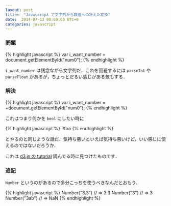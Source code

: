 ```yaml
---
layout: post
title:  "Javascript で文字列から数値への冴えた変換"
date:  2014-07-13 00:00:00 UTC+9
categories: javascript
---
```


### 問題

{% highlight javascript %}
var i_want_number = document.getElementById("num0");
{% endhighlight %}

`i_want_number` は残念ながら文字列だ．これを回避するには `parseInt` や `parseFloat` があるが，ちょっとだるい感じがある気もする．

### 解決

{% highlight javascript %}
var i_want_number = +document.getElementById("num0");
{% endhighlight %}

これはつまり何かを `bool` にしたい時に

{% highlight javascript %}
!!foo
{% endhighlight %}

とやるのと同じような話だ．気持ち悪いといえば気持ち悪いけど，いい感じに使えるのではないだろうか．

これは [d3.js の tutorial](http://bost.ocks.org/mike/bar/2/) 読んでる時に見つけたものです．

### 追記

`Number` というのがあるので多分こっちを使うべきなんだとおもう．

{% highlight javascript %}
Number("3.3") // => 3.3
Number("3") // => 3
Number("3ab") // => NaN
{% endhighlight %}
